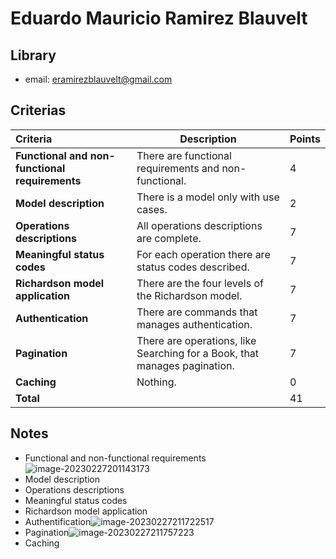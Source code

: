 # Eduardo Mauricio Ramirez Blauvelt

## Library

* email: eramirezblauvelt@gmail.com

## Criterias
| Criteria                                       | Description                                                  | Points |
| :--------------------------------------------- | ------------------------------------------------------------ | ------ |
| **Functional and non-functional requirements** | There are functional requirements and non-functional.        | 4      |
| **Model description**                          | There is a model only with use cases.                        | 2      |
| **Operations descriptions**                    | All operations descriptions are complete.                    | 7      |
| **Meaningful status codes**                    | For each operation there are status codes described.         | 7      |
| **Richardson model application**               | There are the four levels of the Richardson model.           | 7      |
| **Authentication**                             | There are commands that manages authentication.              | 7      |
| **Pagination**                                 | There are operations, like Searching for a Book, that manages pagination. | 7      |
| **Caching**                                    | Nothing.                                                     | 0      |
| **Total**                                      |                                                              | 41     |

## Notes

* Functional and non-functional requirements![image-20230227201143173](/home/juancardona/Workbench/rdbs-sql-essential/images/image-20230227201143173.png)
* Model description
* Operations descriptions
* Meaningful status codes
* Richardson model application
* Authentification![image-20230227211722517](/home/juancardona/Workbench/rdbs-sql-essential/images/image-20230227211722517.png)
* Pagination![image-20230227211757223](/home/juancardona/Workbench/rdbs-sql-essential/images/image-20230227211757223.png)
* Caching
